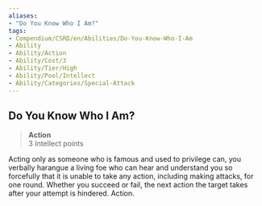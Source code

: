 ```yaml
---
aliases:
- "Do You Know Who I Am?"
tags:
- Compendium/CSRD/en/Abilities/Do-You-Know-Who-I-Am
- Ability
- Ability/Action
- Ability/Cost/3
- Ability/Tier/High
- Ability/Pool/Intellect
- Ability/Categories/Special-Attack
---
```


  
## Do You Know Who I Am?  
>**Action**  
>3 Intellect points
  
Acting only as someone who is famous and used to privilege can, you verbally harangue a living foe who can hear and understand you so forcefully that it is unable to take any action, including making attacks, for one round. Whether you succeed or fail, the next action the target takes after your attempt is hindered. Action.